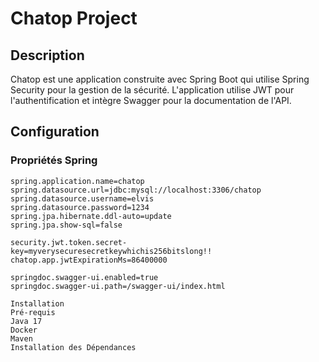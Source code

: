 # Chatop Project

## Description

Chatop est une application construite avec Spring Boot qui utilise Spring Security pour la gestion de la sécurité. L'application utilise JWT pour l'authentification et intègre Swagger pour la documentation de l'API.

## Configuration

### Propriétés Spring

```properties
spring.application.name=chatop
spring.datasource.url=jdbc:mysql://localhost:3306/chatop
spring.datasource.username=elvis
spring.datasource.password=1234
spring.jpa.hibernate.ddl-auto=update
spring.jpa.show-sql=false

security.jwt.token.secret-key=myverysecuresecretkeywhichis256bitslong!!
chatop.app.jwtExpirationMs=86400000

springdoc.swagger-ui.enabled=true
springdoc.swagger-ui.path=/swagger-ui/index.html

Installation
Pré-requis
Java 17
Docker
Maven
Installation des Dépendances

